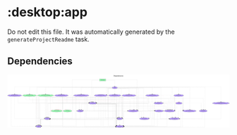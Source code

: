 # :desktop:app

Do not edit this file.
It was automatically generated by the `generateProjectReadme` task.

## Dependencies
![](assets/module_dependency_graph.svg)